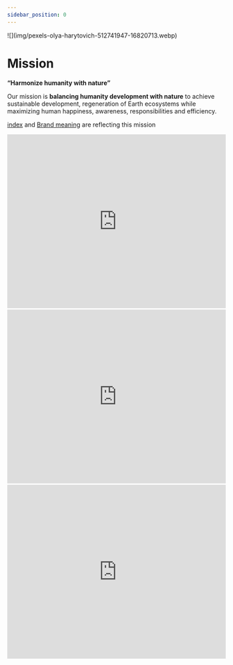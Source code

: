 ```yaml
---
sidebar_position: 0
---
```


<div style={{ height:150, overflow:"hidden", verticalAlign:"middle", marginBottom:10, borderRadius:5 }}><div style={{ marginTop: "-40%" }}>
![](img/pexels-olya-harytovich-512741947-16820713.webp)
</div></div>

# Mission

**“Harmonize humanity with nature”**

Our mission is **balancing humanity development with nature** to achieve sustainable development, regeneration of Earth ecosystems while maximizing human happiness, awareness, responsibilities and efficiency.

[index](../company/Culture%20and%20values%20🫀/index.md) and [Brand meaning](Brand%20meaning.md) are reflecting this mission


<iframe width="100%" height="400" src="https://www.youtube.com/embed/GibiNy4d4gc" title="Carmen Twillie, Lebo M. - The Lion King - Circle Of Life" frameborder="0" allow="accelerometer; autoplay; clipboard-write; encrypted-media; gyroscope; picture-in-picture; web-share" referrerpolicy="strict-origin-when-cross-origin" allowfullscreen></iframe>

<iframe width="100%" height="400" src="https://www.youtube.com/embed/XAi3VTSdTxU" title="Michael Jackson - Earth Song (Official Video)" frameborder="0" allow="accelerometer; autoplay; clipboard-write; encrypted-media; gyroscope; picture-in-picture; web-share" referrerpolicy="strict-origin-when-cross-origin" allowfullscreen></iframe>

<iframe width="100%" height="400" src="https://www.youtube.com/embed/ejorQVy3m8E" title="Midnight Oil - Beds Are Burning" frameborder="0" allow="accelerometer; autoplay; clipboard-write; encrypted-media; gyroscope; picture-in-picture; web-share" referrerpolicy="strict-origin-when-cross-origin" allowfullscreen></iframe>
